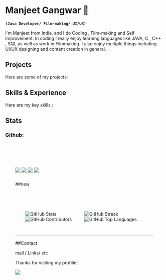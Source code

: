 # Manjeet Gangwar  👋
**`(Java Developer/ Film-making/ UI/UX)`**

I'm Manjeet from India, and I do Coding , Film-making and Self Improvement. In coding I really enjoy learning languages like JAVA, C , C++ , SQL as well as work in Filmmaking. I also enjoy multiple things including UI/UX designing and content creation in general.

## Projects 
Here are some of my projects:
## Skills & Experience
Here are my key skills :

## Stats
### Github:

<div style="padding: 4rem 2rem;">
  <p style="display: inline-block;">
    <img src="https://github-readme-stats.vercel.app/api?username=manjeetio&theme=dark&hide_border=true&include_all_commits=true&count_private=true"/>
  </p>

  <p style="display: inline-block;">
    <img src="https://github-readme-streak-stats.herokuapp.com/?user=manjeetio&theme=dark&hide_border=true"/>
  </p>

  <p style="display: inline-block;">
    <img src="https://github-contributor-stats.vercel.app/api?username=manjeetio&limit=5&theme=dark&combine_all_yearly_contributions=true)"/>
  </p>

  <p style="display: inline-block;">
    <img src="https://github-readme-stats.vercel.app/api/top-langs/?username=manjeetio&theme=dark&hide_border=true&include_all_commits=true&count_private=true&layout=compact"/>
   
  </p>
  
  
  
  
  
  ##new
  
  
  <div style="padding: 4rem 2rem;">
  <div style="width: 50%; display: inline-block; float: left;">
    <img src="https://github-readme-stats.vercel.app/api?username=manjeetio&theme=dark&hide_border=true&include_all_commits=true&count_private=true" alt="GitHub Stats">
  </div>

  <div style="width: 50%; display: inline-block; float: left;">
    <img src="https://github-readme-streak-stats.herokuapp.com/?user=manjeetio&theme=dark&hide_border=true" alt="GitHub Streak">
  </div>

  <div style="width: 50%; display: inline-block; float: left;">
    <img src="https://github-contributor-stats.vercel.app/api?username=manjeetio&limit=5&theme=dark&combine_all_yearly_contributions=true" alt="GitHub Contributors">
  </div>

  <div style="width: 50%; display: inline-block; float: left;">
    <img src="https://github-readme-stats.vercel.app/api/top-langs/?username=manjeetio&theme=dark&hide_border=true&include_all_commits=true&count_private=true&layout=compact" alt="GitHub Top Languages">
  </div>
</div>

  








---
##Contact
 
 mail / Links/ etc

Thanks for visiting my profiile!

[![](https://visitcount.itsvg.in/api?id=manjeetio&icon=3&color=12)](https://visitcount.itsvg.in)





